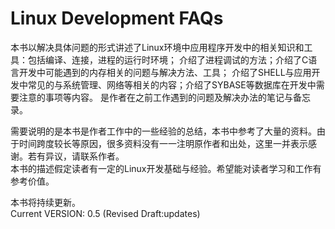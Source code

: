 Linux Development FAQs
=======

  本书以解决具体问题的形式讲述了Linux环境中应用程序开发中的相关知识和工具：包括编译、连接，进程的运行时环境；
  介绍了进程调试的方法；介绍了C语言开发中可能遇到的内存相关的问题与解决方法、工具；
  介绍了SHELL与应用开发中常见的与系统管理、网络等相关的内容；介绍了SYBASE等数据库在开发中需要注意的事项等内容。
  是作者在之前工作遇到的问题及解决办法的笔记与备忘录。
  
  需要说明的是本书是作者工作中的一些经验的总结，本书中参考了大量的资料。由于时间跨度较长等原因，很多资料没有一一注明原作者和出处，这里一并表示感谢。若有异议，请联系作者。    
  本书的描述假定读者有一定的Linux开发基础与经验。希望能对读者学习和工作有参考价值。    
  
  本书将持续更新。     
  Current VERSION: 0.5 (Revised Draft:updates)
